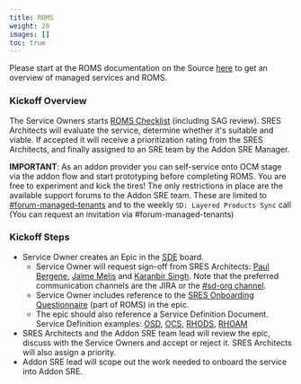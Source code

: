 ```yaml
---
title: ROMS
weight: 20
images: []
toc: true
---
```


Please start at the ROMS documentation on the Source
[here](https://source.redhat.com/communities/communities_of_practice/cross_cutting_co/cloud_services_cop/wiki/draft_how_to_get_started_with_roms_repeatable_onboarding_for_managed_services)
to get an overview of managed services and ROMS.

### Kickoff Overview

The Service Owners starts [ROMS Checklist](https://docs.google.com/spreadsheets/d/1qgK3_Yt3wRTyCqxVICrobDNmwMwjoSDPrQvy6vbTPYI/edit#gid=1141875805)
(including SAG review). SRES Architects will evaluate the service, determine whether it's suitable and viable.
If accepted it will receive a prioritization rating from the SRES Architects, and finally assigned to an SRE team by the
Addon SRE Manager.

**IMPORTANT**: As an addon provider you can self-service onto OCM stage via the addon flow and start prototyping
before completing ROMS. You are free to experiment and kick the tires! The only restrictions in place are the available
support forums to the Addon SRE team. These are limited to [#forum-managed-tenants](https://coreos.slack.com/archives/C01L46M0FQC)
and to the weekly `SD: Layered Products Sync` call (You can request an invitation via #forum-managed-tenants)

### Kickoff Steps

- Service Owner creates an Epic in the [SDE](https://issues.redhat.com/projects/SDE) board.
  - Service Owner will request sign-off from SRES Architects: [Paul Bergene](https://rover.redhat.com/people/profile/pbergene),
      [Jaime Melis](https://rover.redhat.com/people/profile/jmelis) and [Karanbir Singh](https://rover.redhat.com/people/profile/kasingh).
      Note that the preferred communication channels are the JIRA or the [#sd-org channel](https://app.slack.com/client/T027F3GAJ/CCNL6UJ9W/details/top).
  - Service Owner includes reference to the [SRES Onboarding Questionnaire](https://docs.google.com/document/d/1TjGSJdyIfsZ_90ea_bWEpj8y1pOjpq6tq5xnHrn5K68/edit)
       (part of ROMS) in the epic.
  - The epic should also reference a Service Definition Document. Service Definition examples: [OSD](https://www.openshift.com/products/dedicated/service-definition),
       [OCS](https://docs.google.com/document/d/1AEx6INWMAf3iyE9P_daS4XwaL5Pl2JXHp1jg-OMPhXI/edit#heading=h.vz6sfx5le5cl),
       [RHODS](https://docs.google.com/document/d/1MKLhNu6ALmuA4UdoqfbvEbLrpGSDcSRaKvMTQX28jdU/edit), [RHOAM](https://access.redhat.com/articles/5534341)
- SRES Architects and the Addon SRE team lead will review the epic, discuss with the Service Owners and accept or reject it.
  SRES Architects will also assign a priority.
- Addon SRE lead will scope out the work needed to onboard the service into Addon SRE.
